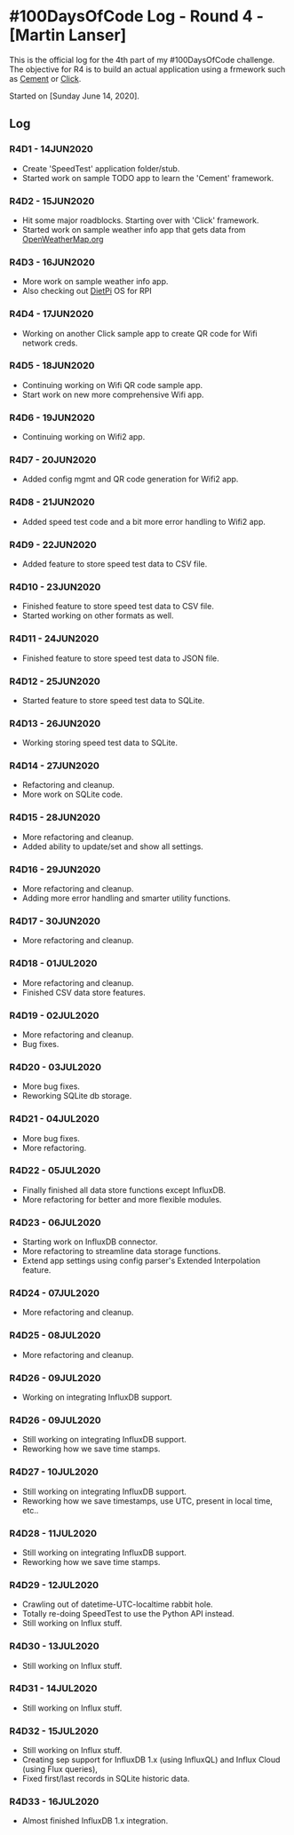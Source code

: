 # #100DaysOfCode Log - Round 4 - [Martin Lanser]

This is the official log for the 4th part of my #100DaysOfCode challenge. The objective for R4 is to build an actual application using a frmework such as [Cement](https://builtoncement.com/) or [Click](https://palletsprojects.com/p/click/).

Started on [Sunday June 14, 2020].

## Log

### R4D1 - 14JUN2020
* Create 'SpeedTest' application folder/stub.
* Started work on sample TODO app to learn the 'Cement' framework.

### R4D2 - 15JUN2020
* Hit some major roadblocks. Starting over with 'Click' framework.
* Started work on sample weather info app that gets data from [OpenWeatherMap.org](https://openweathermap.org)

### R4D3 - 16JUN2020
* More work on sample weather info app.
* Also checking out [DietPi](https://dietpi.com/) OS for RPI

### R4D4 - 17JUN2020
* Working on another Click sample app to create QR code for Wifi network creds.

### R4D5 - 18JUN2020
* Continuing working on Wifi QR code sample app.
* Start work on new more comprehensive Wifi app.

### R4D6 - 19JUN2020
* Continuing working on Wifi2 app.

### R4D7 - 20JUN2020
* Added config mgmt and QR code generation for Wifi2 app.

### R4D8 - 21JUN2020
* Added speed test code and a bit more error handling to Wifi2 app.

### R4D9 - 22JUN2020
* Added feature to store speed test data to CSV file.

### R4D10 - 23JUN2020
* Finished feature to store speed test data to CSV file.
* Started working on other formats as well.

### R4D11 - 24JUN2020
* Finished feature to store speed test data to JSON file.

### R4D12 - 25JUN2020
* Started feature to store speed test data to SQLite.

### R4D13 - 26JUN2020
* Working storing speed test data to SQLite.

### R4D14 - 27JUN2020
* Refactoring and cleanup.
* More work on SQLite code.

### R4D15 - 28JUN2020
* More refactoring and cleanup.
* Added ability to update/set and show all settings.

### R4D16 - 29JUN2020
* More refactoring and cleanup.
* Adding more error handling and smarter utility functions.

### R4D17 - 30JUN2020
* More refactoring and cleanup.

### R4D18 - 01JUL2020
* More refactoring and cleanup.
* Finished CSV data store features.

### R4D19 - 02JUL2020
* More refactoring and cleanup.
* Bug fixes.

### R4D20 - 03JUL2020
* More bug fixes.
* Reworking SQLite db storage.

### R4D21 - 04JUL2020
* More bug fixes.
* More refactoring.

### R4D22 - 05JUL2020
* Finally finished all data store functions except InfluxDB.
* More refactoring for better and more flexible modules.

### R4D23 - 06JUL2020
* Starting work on InfluxDB connector.
* More refactoring to streamline data storage functions.
* Extend app settings using config parser's Extended Interpolation feature.

### R4D24 - 07JUL2020
* More refactoring and cleanup.

### R4D25 - 08JUL2020
* More refactoring and cleanup.

### R4D26 - 09JUL2020
* Working on integrating InfluxDB support.

### R4D26 - 09JUL2020
* Still working on integrating InfluxDB support.
* Reworking how we save time stamps.

### R4D27 - 10JUL2020
* Still working on integrating InfluxDB support.
* Reworking how we save timestamps, use UTC, present in local time, etc..

### R4D28 - 11JUL2020
* Still working on integrating InfluxDB support.
* Reworking how we save time stamps.

### R4D29 - 12JUL2020
* Crawling out of datetime-UTC-localtime rabbit hole.
* Totally re-doing SpeedTest to use the Python API instead.
* Still working on Influx stuff.

### R4D30 - 13JUL2020
* Still working on Influx stuff.

### R4D31 - 14JUL2020
* Still working on Influx stuff.

### R4D32 - 15JUL2020
* Still working on Influx stuff.
* Creating sep support for InfluxDB 1.x (using InfluxQL) and Influx Cloud (using Flux queries),
* Fixed first/last records in SQLite historic data.

### R4D33 - 16JUL2020
* Almost finished InfluxDB 1.x integration.





